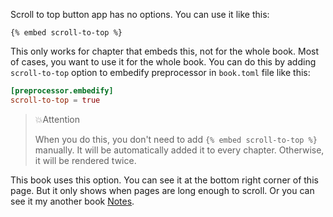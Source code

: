 Scroll to top button app has no options. You can use it like this:

<!-- embed ignore begin -->

```text
{% embed scroll-to-top %}
```

This only works for chapter that embeds this, not for the whole book. Most of cases, you want to use it for the whole book. You can do this by adding `scroll-to-top` option to embedify preprocessor in `book.toml` file like this:

```toml
[preprocessor.embedify]
scroll-to-top = true
```

> 💥Attention
>
> When you do this, you don't need to add `{% embed scroll-to-top %}` manually. It will be automatically added it to every chapter. Otherwise, it will be rendered twice.

<!-- embed ignore end -->

This book uses this option. You can see it at the bottom right corner of this page. But it only shows when pages are long enough to scroll. Or you can see it my another book [Notes](https://mr-addict.github.io/notes).
